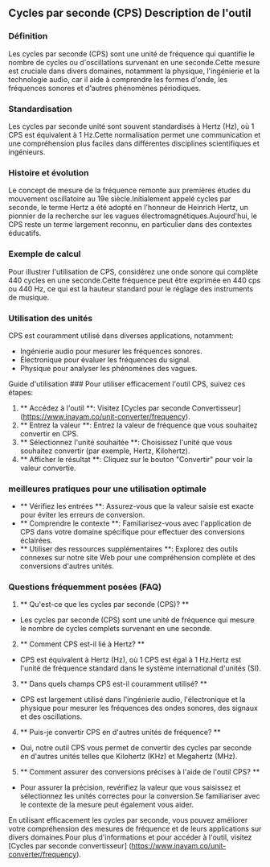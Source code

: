 ## Cycles par seconde (CPS) Description de l'outil

### Définition
Les cycles par seconde (CPS) sont une unité de fréquence qui quantifie le nombre de cycles ou d'oscillations survenant en une seconde.Cette mesure est cruciale dans divers domaines, notamment la physique, l'ingénierie et la technologie audio, car il aide à comprendre les formes d'onde, les fréquences sonores et d'autres phénomènes périodiques.

### Standardisation
Les cycles par seconde unité sont souvent standardisés à Hertz (Hz), où 1 CPS est équivalent à 1 Hz.Cette normalisation permet une communication et une compréhension plus faciles dans différentes disciplines scientifiques et ingénieurs.

### Histoire et évolution
Le concept de mesure de la fréquence remonte aux premières études du mouvement oscillatoire au 19e siècle.Initialement appelé cycles par seconde, le terme Hertz a été adopté en l'honneur de Heinrich Hertz, un pionnier de la recherche sur les vagues électromagnétiques.Aujourd'hui, le CPS reste un terme largement reconnu, en particulier dans des contextes éducatifs.

### Exemple de calcul
Pour illustrer l'utilisation de CPS, considérez une onde sonore qui complète 440 cycles en une seconde.Cette fréquence peut être exprimée en 440 cps ou 440 Hz, ce qui est la hauteur standard pour le réglage des instruments de musique.

### Utilisation des unités
CPS est couramment utilisé dans diverses applications, notamment:
- Ingénierie audio pour mesurer les fréquences sonores.
- Électronique pour évaluer les fréquences du signal.
- Physique pour analyser les phénomènes des vagues.

Guide d'utilisation ###
Pour utiliser efficacement l'outil CPS, suivez ces étapes:
1. ** Accédez à l'outil **: Visitez [Cycles par seconde Convertisseur] (https://www.inayam.co/unit-converter/frequency).
2. ** Entrez la valeur **: Entrez la valeur de fréquence que vous souhaitez convertir en CPS.
3. ** Sélectionnez l'unité souhaitée **: Choisissez l'unité que vous souhaitez convertir (par exemple, Hertz, Kilohertz).
4. ** Afficher le résultat **: Cliquez sur le bouton "Convertir" pour voir la valeur convertie.

### meilleures pratiques pour une utilisation optimale
- ** Vérifiez les entrées **: Assurez-vous que la valeur saisie est exacte pour éviter les erreurs de conversion.
- ** Comprendre le contexte **: Familiarisez-vous avec l'application de CPS dans votre domaine spécifique pour effectuer des conversions éclairées.
- ** Utiliser des ressources supplémentaires **: Explorez des outils connexes sur notre site Web pour une compréhension complète et des conversions d'autres unités.

### Questions fréquemment posées (FAQ)

1. ** Qu'est-ce que les cycles par seconde (CPS)? **
- Les cycles par seconde (CPS) sont une unité de fréquence qui mesure le nombre de cycles complets survenant en une seconde.

2. ** Comment CPS est-il lié à Hertz? **
- CPS est équivalent à Hertz (Hz), où 1 CPS est égal à 1 Hz.Hertz est l'unité de fréquence standard dans le système international d'unités (SI).

3. ** Dans quels champs CPS est-il couramment utilisé? **
- CPS est largement utilisé dans l'ingénierie audio, l'électronique et la physique pour mesurer les fréquences des ondes sonores, des signaux et des oscillations.

4. ** Puis-je convertir CPS en d'autres unités de fréquence? **
- Oui, notre outil CPS vous permet de convertir des cycles par seconde en d'autres unités telles que Kilohertz (KHz) et Megahertz (MHz).

5. ** Comment assurer des conversions précises à l'aide de l'outil CPS? **
- Pour assurer la précision, revérifiez la valeur que vous saisissez et sélectionnez les unités correctes pour la conversion.Se familiariser avec le contexte de la mesure peut également vous aider.

En utilisant efficacement les cycles par seconde, vous pouvez améliorer votre compréhension des mesures de fréquence et de leurs applications sur divers domaines.Pour plus d'informations et pour accéder à l'outil, visitez [Cycles par seconde convertisseur] (https://www.inayam.co/unit-converter/frequency).